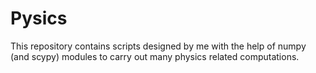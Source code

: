 # Pysics
This repository contains scripts designed by me with the help of numpy (and scypy) modules to carry out many physics related computations.
